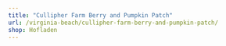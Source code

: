 ```yaml
---
title: "Cullipher Farm Berry and Pumpkin Patch"
url: /virginia-beach/cullipher-farm-berry-and-pumpkin-patch/
shop: Hofladen
---
```

